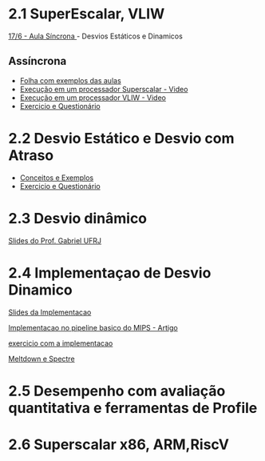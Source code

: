 
# 2.1 SuperEscalar, VLIW

[ 17/6 - Aula Síncrona ]() - Desvios Estáticos e Dinamicos

## Assíncrona

* [Folha com exemplos das aulas](https://docs.google.com/document/d/1QIxQdiGCzmORZuE_0nn4S43aTABa4wAt5bB63UcYtPI/edit?usp=sharing)
* [Execução em um processador Superscalar - Video ]()
* [Execução em um processador VLIW - Video]()
* [Exercicio e Questionário]()

# 2.2 Desvio Estático e Desvio com Atraso

* [Conceitos e Exemplos](https://docs.google.com/document/d/1SiCiYdLVh4lkjbbA88u2LrZiNHElHHYrsM3Fnm38LtI/edit?usp=sharing)
* [Exercicio e Questionário]()


# 2.3 Desvio dinâmico

[Slides do Prof. Gabriel UFRJ](https://drive.google.com/open?id=1g35zSLj4GJ6iYesztXpK8-YhcS0lhF75)


# 2.4 Implementaçao de Desvio Dinamico 

[Slides da Implementacao](https://docs.google.com/presentation/d/1NoKyJ3UC34Rj6trYvjSHXAwF48wRzG9937nkRR48AnM/edit?usp=sharing)


[Implementacao no pipeline basico do MIPS - Artigo](https://drive.google.com/open?id=1OwYKriZ7ZO-vyjqkrxkEaGVxqul_YnwH)

[exercicio com a implementacao](https://docs.google.com/document/d/1B_Tgm2jjORC9FWF9B_-eNv3HVANv6HZmckI4YCqtS3I/edit?usp=sharing)



[Meltdown e Spectre](https://drive.google.com/open?id=12JJtU2r4-oZVI7pVYsxbZrx6qh77Ru7d)

# 2.5 Desempenho com avaliação quantitativa e ferramentas de Profile

# 2.6 Superscalar x86, ARM,RiscV 
